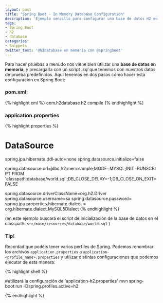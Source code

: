 ```yaml
---
layout: post
title: "Spring Boot - In Memory Database Configuration"
description: 'Ejemplo sencillo para configurar una base de datos H2 en memoria en Spring Boot. ¡Ideal para tests de integración!'
tags:
- Spring Boot
- h2
- database
categories:
- Snippets
twitter_text: '@h2database en memoria con @springboot'
---
```


Para hacer pruebas a menudo nos viene bien utilizar una **base de datos en memoria**, y precargarla con un script _.sql_ que tenemos con nuestros datos de prueba predefinidos. Aqui tenemos en dos pasos cómo hacer esta configuración en Spring Boot:

### pom.xml:
{% highlight xml %}
<dependency>
    <groupId>com.h2database</groupId>
    <artifactId>h2</artifactId>
    <scope>compile</scope>
</dependency>
{% endhighlight %}
### application.properties
{% highlight properties %}

# DataSource

spring.jpa.hibernate.ddl-auto=none
spring.datasource.initialize=false

spring.datasource.url=jdbc:h2:mem:sample;MODE=MYSQL;INIT=RUNSCRIPT FROM 'classpath:database/world.sql';DB_CLOSE_DELAY=-1;DB_CLOSE_ON_EXIT=FALSE

spring.datasource.driverClassName=org.h2.Driver
spring.datasource.username=sa
spring.datasource.password=
spring.jpa.properties.hibernate.dialect = org.hibernate.dialect.MySQL5Dialect
{% endhighlight %}

(en este ejemplo buscará el script de inicialización de la base de datos en el classpath: `src/main/resources/database/world.sql` )

### Tip!

Recordad que podéis tener varios perfiles de Spring. Podemos renombrar los archivos `application.properties` a `application-<profile_name>.properties` y utilizar distintas configuraciones que podemos ejecutar de esta manera:

{% highlight shell %}

#utilizará la configuración de 'application-h2.properties'
mvn spring-boot:run -Dspring.profiles.active=h2 

{% endhighlight %}